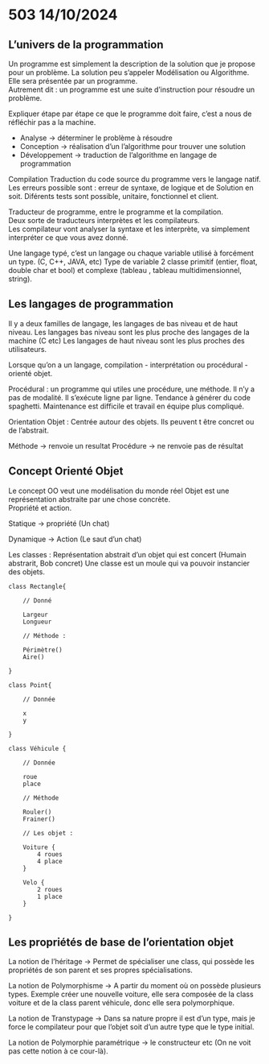 # 503 14/10/2024 

 
## L’univers de la programmation  
 
Un programme est simplement la description de la solution que je propose pour un problème. La solution peu s’appeler Modélisation ou Algorithme. Elle sera présentée par un programme.  
Autrement dit : un programme est une suite d’instruction pour résoudre un problème. 

Expliquer étape par étape ce que le programme doit faire, c’est a nous de réfléchir pas a la machine. 

*    Analyse -> déterminer le problème à résoudre 
*    Conception -> réalisation d’un l’algorithme pour trouver une solution 
*    Développement -> traduction de l’algorithme en langage de programmation 

Compilation Traduction du code source du programme vers le langage natif. 
Les erreurs possible sont : erreur de syntaxe, de logique et de Solution en soit. 
Diférents tests sont possible, unitaire, fonctionnel et client. 

Traducteur de programme, entre le programme et la compilation.  
Deux sorte de traducteurs interprètes et les compilateurs.  
Les compilateur vont analyser la syntaxe et les interprète, va simplement interpréter ce que vous avez donné. 
 
Une langage typé, c’est un langage ou chaque variable utilisé à forcément un type. (C, C++, JAVA, etc) 
Type de variable 2 classe primitif (entier, float, double char et bool) et complexe (tableau , tableau multidimensionnel, string). 
 
## Les langages de programmation 

Il y a deux familles de langage, les langages de bas niveau et de haut niveau. 
Les langages bas niveau sont les plus proche des langages de la machine (C etc) 
Les langages de haut niveau sont les plus proches des utilisateurs. 

Lorsque qu’on a un langage, compilation - interprétation ou procédural - orienté objet.  
 
Procédural : un programme qui utiles une procédure, une méthode. Il n’y a pas de modalité. Il s’exécute ligne par ligne. Tendance à générer du code spaghetti. Maintenance est difficile et travail en équipe plus compliqué. 

Orientation Objet : Centrée autour des objets. Ils peuvent t être concret ou de l’abstrait. 
 
Méthode  -> renvoie un resultat 
Procédure -> ne renvoie pas de résultat 
 
## Concept Orienté Objet 

Le concept OO veut une modélisation du monde réel 
Objet est une représentation abstraite par une chose concrète.  
Propriété et action.  

Statique -> propriété (Un chat) 

 Dynamique -> Action (Le saut d’un chat) 

Les classes : Représentation abstrait d’un objet qui est concert (Humain abstrarit, Bob concret) 
Une classe est un moule qui va pouvoir instancier des objets. 

```
class Rectangle{ 

    // Donné 
    
    Largeur
    Longueur 

    // Méthode : 
    
    Périmètre()  
    Aire() 

} 

class Point{ 

    // Donnée

    x 
    y 

} 
```
```
class Véhicule { 

    // Donnée 

    roue 
    place 

    // Méthode 

    Rouler() 
    Frainer() 

    // Les objet : 

    Voiture { 
        4 roues 
        4 place 
    } 

    Velo { 
        2 roues 
        1 place 
    } 

} 
```

## Les propriétés de base de l’orientation objet 

La notion de l’héritage -> Permet de spécialiser une class, qui possède les propriétés de son parent et ses propres spécialisations. 

La notion de Polymorphisme -> A partir du moment où on possède plusieurs types. Exemple créer une nouvelle voiture, elle sera composée de la class voiture et de la class parent véhicule, donc elle sera polymorphique. 

La notion de Transtypage -> Dans sa nature propre il est d’un type, mais je force le compilateur pour que l’objet soit d’un autre type que le type initial.  

La notion de Polymorphie paramétrique -> le constructeur etc (On ne voit pas cette notion à ce cour-là). 